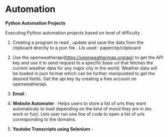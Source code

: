 # Automation
**Python Automation Projects**

Executing Python automation projects based on level of difficulty .

1. Creating a program to read , update and save the data from the clipboard directly to a 
json file . Lib used : paperclip/clipboard

2. Use the openweatherapi(https://openweathermap.org/api) to get the API key and use it to 
send request to a specific base url that fetches the current weather data for any major city in the world. Weather data will be loaded in json format which can be further manipulated to get the desired fields. 
Get the api key by creating a free account on openweatherapi.

3. **Email** : 

4. **Website Automater** : Helps users to store a list of urls they want automaticaly to load depending on the kind of mood they are in (ex. work or fun).
Lets user run one line of code to open a list of urls corresponding to the domains.

5. **Youtube Transcripts using Selenium** - 